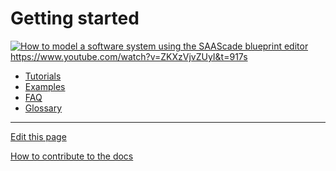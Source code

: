 # Getting started
[![How to model a software system using the SAAScade blueprint editor](https://markdown-videos-api.jorgenkh.no/url?url=https%3A%2F%2Fwww.youtube.com%2Fwatch%3Fv%3DZKXzVjvZUyI%26t%3D917s)](https://www.youtube.com/watch?v=ZKXzVjvZUyI&t=917s)
https://www.youtube.com/watch?v=ZKXzVjvZUyI&t=917s

- [Tutorials](../Tutorials/README.md)
- [Examples](../Examples/README.md)
- [FAQ](../FAQ/README.md)
- [Glossary](../Glossary/README.md)

---
[Edit this page](https://github.com/saascade/platform.saascade.com/edit/main/General/GettingStarted/README.md)

[How to contribute to the docs](../../General/HowToContribute/README.md)


<!-- MS Clarity. We use this so that we know what people need help with, otherwise we'd be wasting a lot of time just guessing. --> 
<script type="text/javascript"> (function(c,l,a,r,i,t,y){ c[a]=c[a]||function(){(c[a].q=c[a].q||[]).push(arguments)}; t=l.createElement(r);t.async=1;t.src="https://www.clarity.ms/tag/"+i;  y=l.getElementsByTagName(r)[0];y.parentNode.insertBefore(t,y); })(window, document, "clarity", "script", "sdby7q18rz"); </script>
